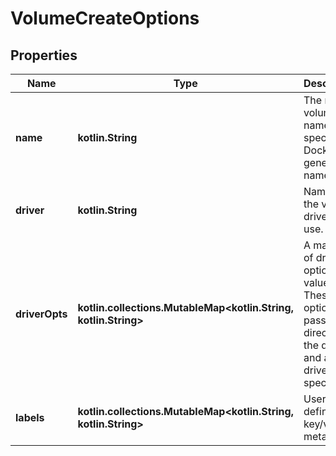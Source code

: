 
# VolumeCreateOptions

## Properties
Name | Type | Description | Notes
------------ | ------------- | ------------- | -------------
**name** | **kotlin.String** | The new volume&#39;s name. If not specified, Docker generates a name.  |  [optional]
**driver** | **kotlin.String** | Name of the volume driver to use. |  [optional]
**driverOpts** | **kotlin.collections.MutableMap&lt;kotlin.String, kotlin.String&gt;** | A mapping of driver options and values. These options are passed directly to the driver and are driver specific.  |  [optional]
**labels** | **kotlin.collections.MutableMap&lt;kotlin.String, kotlin.String&gt;** | User-defined key/value metadata. |  [optional]



